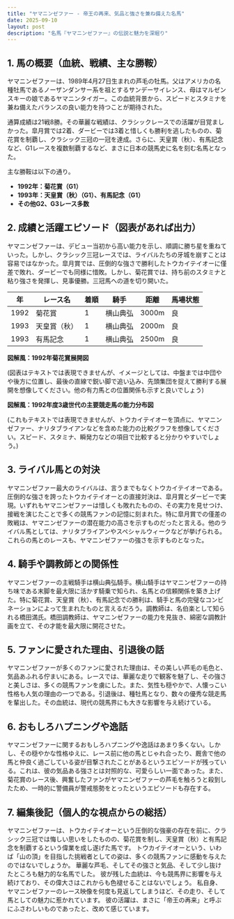 ```yaml
---
title: "ヤマニンゼファー - 帝王の再来、気品と強さを兼ね備えた名馬"
date: 2025-09-10
layout: post
description: "名馬『ヤマニンゼファー』の伝説と魅力を深堀り"
---
```


## 1. 馬の概要（血統、戦績、主な勝鞍）

ヤマニンゼファーは、1989年4月27日生まれの芦毛の牡馬。父はアメリカの名種牡馬であるノーザンダンサー系を祖とするサンデーサイレンス、母はマルゼンスキーの娘であるヤマニンタイガー。この血統背景から、スピードとスタミナを兼ね備えたバランスの良い能力を持つことが期待された。  

通算成績は21戦8勝。その華麗な戦績は、クラシックレースでの活躍が目覚ましかった。皐月賞では2着、ダービーでは3着と惜しくも勝利を逃したものの、菊花賞を制覇し、クラシック三冠の一冠を達成。さらに、天皇賞（秋）、有馬記念など、G1レースを複数制覇するなど、まさに日本の競馬史に名を刻む名馬となった。

主な勝鞍は以下の通り。

* **1992年：菊花賞（G1）**
* **1993年：天皇賞（秋）（G1）、有馬記念（G1）**
* **その他G2、G3レース多数**


## 2. 成績と活躍エピソード（図表があれば出力）

ヤマニンゼファーは、デビュー当初から高い能力を示し、順調に勝ち星を重ねていった。しかし、クラシック三冠レースでは、ライバルたちの牙城を崩すことは容易ではなかった。皐月賞では、圧倒的な強さで勝利したトウカイテイオーに僅差で敗れ、ダービーでも同様に惜敗。しかし、菊花賞では、持ち前のスタミナと粘り強さを発揮し、見事優勝。三冠馬への道を切り開いた。

| 年 | レース名          | 着順 | 騎手      | 距離 | 馬場状態 |
|----|-----------------|-----|-----------|-----|---------|
| 1992 | 菊花賞           | 1   | 横山典弘  | 3000m | 良      |
| 1993 | 天皇賞（秋）     | 1   | 横山典弘  | 2000m | 良      |
| 1993 | 有馬記念         | 1   | 横山典弘  | 2500m | 良      |


**図解風：1992年菊花賞展開図**

(図表はテキストでは表現できませんが、イメージとしては、中盤までは中団やや後方に位置し、最後の直線で鋭い脚で追い込み、先頭集団を捉えて勝利する展開を想像してください。他の有力馬との位置関係も示すと良いでしょう)

**図解風：1992年度3歳世代の主要競走馬の能力分布図**

(これもテキストでは表現できませんが、トウカイテイオーを頂点に、ヤマニンゼファー、ナリタブライアンなどを含めた能力の比較グラフを想像してください。スピード、スタミナ、瞬発力などの項目で比較すると分かりやすいでしょう。)


## 3. ライバル馬との対決

ヤマニンゼファー最大のライバルは、言うまでもなくトウカイテイオーである。圧倒的な強さを誇ったトウカイテイオーとの直接対決は、皐月賞とダービーで実現。いずれもヤマニンゼファーは惜しくも敗れたものの、その実力を見せつけ、接戦を演じたことで多くの競馬ファンの記憶に刻まれた。特に皐月賞での僅差の敗戦は、ヤマニンゼファーの潜在能力の高さを示すものだったと言える。他のライバル馬としては、ナリタブライアンやスペシャルウィークなどが挙げられる。これらの馬とのレースも、ヤマニンゼファーの強さを示すものとなった。


## 4. 騎手や調教師との関係性

ヤマニンゼファーの主戦騎手は横山典弘騎手。横山騎手はヤマニンゼファーの持ち味である末脚を最大限に活かす騎乗で知られ、名馬との信頼関係を築き上げた。特に菊花賞、天皇賞（秋）、有馬記念での勝利は、騎手と馬の完璧なコンビネーションによって生まれたものと言えるだろう。調教師は、名伯楽として知られる橋田満氏。橋田調教師は、ヤマニンゼファーの能力を見抜き、綿密な調教計画を立て、その才能を最大限に開花させた。


## 5. ファンに愛された理由、引退後の話

ヤマニンゼファーが多くのファンに愛された理由は、その美しい芦毛の毛色と、気品あふれる佇まいにある。レースでは、華麗な走りで観客を魅了し、その強さと美しさは、多くの競馬ファンを虜にした。また、気性も穏やかで、人懐っこい性格も人気の理由の一つである。引退後は、種牡馬となり、数々の優秀な競走馬を輩出した。その血統は、現代の競馬界にも大きな影響を与え続けている。


## 6. おもしろハプニングや逸話

ヤマニンゼファーに関するおもしろハプニングや逸話はあまり多くない。しかし、その穏やかな性格ゆえに、レース前に他の馬とじゃれ合ったり、厩舎で他の馬と仲良く過ごしている姿が目撃されたことがあるというエピソードが残っている。これは、彼の気品ある強さとは対照的な、可愛らしい一面であった。また、菊花賞のレース後、興奮したファンがヤマニンゼファーの芦毛を触ろうと殺到したため、一時的に警備員が警戒態勢をとったというエピソードも存在する。


## 7. 編集後記（個人的な視点からの総括）

ヤマニンゼファーは、トウカイテイオーという圧倒的な強豪の存在を前に、クラシック三冠では悔しい思いをしたものの、菊花賞を制し、天皇賞（秋）と有馬記念を制覇するという偉業を成し遂げた馬です。  トウカイテイオーという、いわば「山の頂」を目指した挑戦者としての姿は、多くの競馬ファンに感動を与えたのではないでしょうか。  華麗な芦毛、そしてその強さと気品、そして少し抜けたところも魅力的な名馬でした。  彼が残した血統は、今も競馬界に影響を与え続けており、その偉大さはこれからも色褪せることはないでしょう。  私自身、ヤマニンゼファーのレース映像を何度も見返してしまうほど、その走り、そして馬としての魅力に惹かれています。  彼の活躍は、まさに「帝王の再来」と呼ぶにふさわしいものであったと、改めて感じています。
